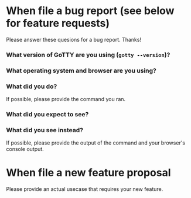 # When file a bug report (see below for feature requests)

Please answer these quesions for a bug report. Thanks!

### What version of GoTTY are you using (`gotty --version`)?


### What operating system and browser are you using?


### What did you do?

If possible, please provide the command you ran.


### What did you expect to see?


### What did you see instead?

If possible, please provide the output of the command and your browser's console output.



# When file a new feature proposal

Please provide an actual usecase that requires your new feature.
